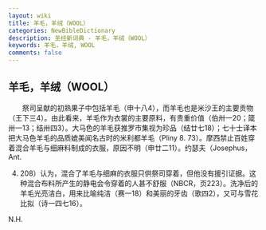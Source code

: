 ```yaml
---
layout: wiki
title: 羊毛，羊绒（WOOL）
categories: NewBibleDictionary
description: 圣经新词典 - 羊毛，羊绒（WOOL）
keywords: 羊毛，羊绒, WOOL
comments: false
---
```


## 羊毛，羊绒（WOOL）

　　祭司呈献的初熟果子中包括羊毛（申十八4），而羊毛也是米沙王的主要贡物（王下三4）。由此看来，羊毛作为衣裳的主要原料，有贵重价值（伯卅一20；箴卅一13；结卅四3）。大马色的羊毛获推罗市集视为珍品（结廿七18）；七十士译本把大马色羊毛的品质媲美闻名古时的米利都羊毛（Pliny 8. 73）。摩西禁止百姓穿着混合羊毛与细麻料制成的衣服，原因不明（申廿二11）。约瑟夫（Josephus，Ant.

4. 208）认为，混合了羊毛与细麻的衣服只供祭司穿着，但他没有援引证据。这种混合布料所产生的静电会令穿着的人甚不舒服（NBCR，页223）。洗净后的羊毛光亮洁白，用来比喻纯洁（赛一18）和美丽的牙齿（歌四2），又可与雪花比拟（诗一四七16）。

N.H.









